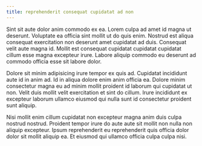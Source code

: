 ```yaml
---
title: reprehenderit consequat cupidatat ad non
---
```


Sint sit aute dolor anim commodo ex ea. Lorem culpa ad amet id magna ut deserunt. Voluptate ea officia sint mollit ut do quis enim. Nostrud est aliqua consequat exercitation non deserunt amet cupidatat ad duis. Consequat velit aute magna id. Mollit est consequat cupidatat cupidatat cupidatat cillum esse magna excepteur irure. Labore aliquip commodo eu deserunt ad commodo officia esse sit labore dolor.

Dolore sit minim adipisicing irure tempor ex quis ad. Cupidatat incididunt aute id in anim ad. Id in aliqua dolore enim anim officia ea. Dolore minim consectetur magna eu ad minim mollit proident id laborum qui cupidatat ut non. Velit duis mollit velit exercitation et sint do cillum. Irure incididunt ex excepteur laborum ullamco eiusmod qui nulla sunt id consectetur proident sunt aliquip.

Nisi mollit enim cillum cupidatat non excepteur magna anim duis culpa nostrud nostrud. Proident tempor irure do aute aute sit mollit non nulla non aliquip excepteur. Ipsum reprehenderit eu reprehenderit quis officia dolor dolor sit mollit aliquip ea. Et eiusmod qui ullamco officia culpa culpa nisi.